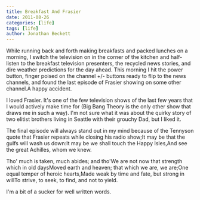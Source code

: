 ```yaml
---
title: Breakfast And Frasier
date: 2011-08-26
categories: [life]
tags: [life]
author: Jonathan Beckett
---
```


While running back and forth making breakfasts and packed lunches on a morning, I switch the television on in the corner of the kitchen and half-listen to the breakfast television presenters, the recycled news stories, and dire weather predictions for the day ahead. This morning I hit the power button, finger poised on the channel +/- buttons ready to flip to the news channels, and found the last episode of Frasier showing on some other channel.A happy accident.

I loved Frasier. It's one of the few television shows of the last few years that I would actively make time for (Big Bang Theory is the only other show that draws me in such a way). I'm not sure what it was about the quirky story of two elitist brothers living in Seattle with their grouchy Dad, but I liked it.

The final episode will always stand out in my mind because of the Tennyson quote that Frasier repeats while closing his radio show;It may be that the gulfs will wash us down:It may be we shall touch the Happy Isles,And see the great Achilles, whom we knew.

Tho' much is taken, much abides; and tho'We are not now that strength which in old daysMoved earth and heaven; that which we are, we are;One equal temper of heroic hearts,Made weak by time and fate, but strong in willTo strive, to seek, to find, and not to yield.

I'm a bit of a sucker for well written words.